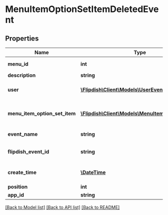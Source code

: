 # MenuItemOptionSetItemDeletedEvent

## Properties
Name | Type | Description | Notes
------------ | ------------- | ------------- | -------------
**menu_id** | **int** | Menu identifier | [optional] 
**description** | **string** | Description | [optional] 
**user** | [**\Flipdish\Client\Models\UserEventInfo**](UserEventInfo.md) | User who has created the menu | [optional] 
**menu_item_option_set_item** | [**\Flipdish\Client\Models\MenuItemOptionSetItem**](MenuItemOptionSetItem.md) | Deleted menu item optionset item | [optional] 
**event_name** | **string** | The event name | [optional] 
**flipdish_event_id** | **string** | The identitfier of the event | [optional] 
**create_time** | [**\DateTime**](\DateTime.md) | The time of creation of the event | [optional] 
**position** | **int** | Position | [optional] 
**app_id** | **string** | App id | [optional] 

[[Back to Model list]](../README.md#documentation-for-models) [[Back to API list]](../README.md#documentation-for-api-endpoints) [[Back to README]](../README.md)


